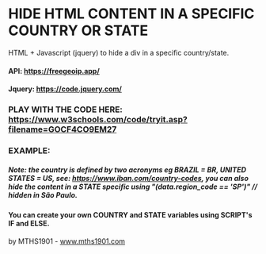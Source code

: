 # HIDE HTML CONTENT IN A SPECIFIC COUNTRY OR STATE
HTML + Javascript (jquery) to hide a div in a specific country/state.

#### API: https://freegeoip.app/
#### Jquery: https://code.jquery.com/

### PLAY WITH THE CODE HERE: https://www.w3schools.com/code/tryit.asp?filename=GOCF4CO9EM27

### EXAMPLE:
##### Note: the country is defined by two acronyms eg BRAZIL = BR, UNITED STATES = US, see: https://www.iban.com/country-codes, you can also hide the content in a STATE specific using "(data.region_code == 'SP')" // hidden in São Paulo.

#### You can create your own COUNTRY and STATE variables using SCRIPT's IF and ELSE.

by MTHS1901 - www.mths1901.com
